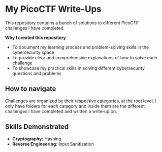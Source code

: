 # My PicoCTF Write-Ups

This repository contains a bunch of solutions to different PicoCTF challenges I have completed.

**Why I created this repository**

- To document my learning process and problem-solving skills in the cybersecurity space
- To provide clear and comprehensive explanations of how to solve each challenge
- To showcase my practical skills in solving different cybersecurity questions and problems

## How to navigate

Challenges are organized by their respective categories, at the root level, I only have folders for each category and inside them are the different challenges I have completed and written a write-up on.

## Skills Demonstrated

- **Cryptography:** Hashing
- **Reverse Engineering:** Input Sanitization
